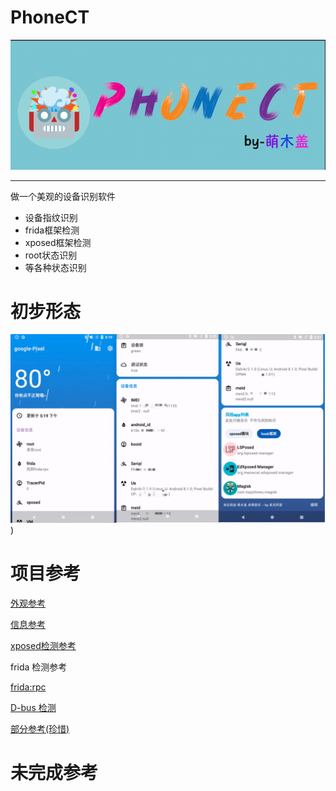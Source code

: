 
# PhoneCT
<p align="center">
<img src="imgs/README_header.png" alt="PhoneCT" >
</p>

---

做一个美观的设备识别软件


- 设备指纹识别
- frida框架检测
- xposed框架检测
- root状态识别
- 等各种状态识别

# 初步形态
![软件界面](imgs/合并图.png))



# 项目参考
[外观参考](https://github.com/WangDaYeeeeee/GeometricWeather)

[信息参考](https://github.com/song-dev/device-info)

[xposed检测参考](https://github.com/TUGOhost/anti_Android)

frida 检测参考

[frida:rpc ](https://github.com/xxr0ss/AntiFrida/blob/main/app/src/main/cpp/antifrida.cpp)

[D-bus 检测](https://github.com/muellerberndt/frida-detection)

[部分参考(珍惜)](https://bbs.kanxue.com/thread-277402.htm#msg_header_h3_9)

# 未完成参考
